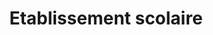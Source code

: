 ---
title: Etablissement scolaire
layout: ecole
menu:
  main:
    parent: agir
    weight: 4
    identifier: ecole
illu: /img/page-ecole/illu_ecole.svg
intro:
  first: "Vous souhaitez #changerlesrègles dans votre établissement scolaire ? Nous proposons de vous accompagner et de trouver ensemble la ou les actions les plus adaptées, un jeu d'enfant !"
collecter:
  title: Collecter
  text: "Vous souhaitez sensibiliser élèves et personnels de votre établissement à la précarité menstruelle ? Organiser une collecte pour lever les tabous sur les règles ?"
  btn_text: Contactez-nous
college_title: Collèges et lycées
actions:
  - title: Changer les règles avec les élèves
    btn_link: 
    btn_text: Voir la brochure
    target_blank: true
    content: >
      <span class='font-bold'>Atelier “classique” (collège-lycée)</span>
      <br/><br/>
      En 1h30, nous abordons le tabou des règles et son histoire, la définition et le processus physiologique des règles, les bons gestes à adopter pendant ses règles, et la précarité menstruelle. Cet atelier est idéal pour amorcer une dynamique de changement et de réflexion autour des règles. Il est adapté en fonction des niveaux, de la 6ème à la Terminale.
    illu: /img/page-ecole/eleves.jpg
  - title: Former les adultes référents
    btn_link: 
    btn_text: Voir la brochure
    target_blank: true
    content: >
      Parfois, pour libérer la parole au sujet des règles et de la puberté, il suffit simplement que les adultes référents aient quelques connaissances sur le sujet. Afin de faciliter la mise en place d’un climat bienveillant pour les personnes qui ont leurs règles, nous proposons des temps de formation à destination des enseignant·es, des AED, des personnels administratif, et de toutes les personnes en contact quotidien avec les élèves.
    illu: /img/page-ecole/adultes.jpg
projects:
  - title: Projets pilotes <br/> Éducation par les pairs (collège-lycée)
    text: "Afin d’ancrer des dynamiques de changement durable, il est nécessaire de pouvoir faciliter la parole sur les règles dans tous les contextes. Le cycle d’ateliers “éducation par les pairs” promeut la santé menstruelle en donnant tous les outils aux jeunes pour s’emparer des sujets qui les intéressent et devenir elles et eux mêmes acteurs et actrices de la prévention. Chaque cycle comprend au moins dix sessions d’une heure."
    btn_text: Contactez-nous
  - title: Ateliers cours moyen
    text: "Règles Élémentaires propose des temps de sensibilisation au corps, à la puberté et aux règles, dès le cours moyen (CM1-CM2), afin de permettre aux jeunes d’avoir toutes les informations dont ils ont besoin pour comprendre leur corps et son fonctionnement. Répartis en 3 sessions de 45 minutes, cet atelier aborde la physiologie, la formulation des sensations, la connaissance des organes, la puberté et les règles."
    btn_text: Contactez-nous
universite_title: Universités
actions_univ:
  - title: Ateliers thématiques autour des règles
    btn_link: 
    btn_text: Voir la brochure
    target_blank: true
    content: >
      Afin d’accompagner la mise à disposition de protections gratuites dans les universités, Règles Élémentaires propose divers ateliers de sensibilisation. Nous abordons des sujets variés tels que : règles et santé menstruelle, règles et écologie, les règles dans l'Histoire. Si vous aussi, vous souhaitez donner accès à plus de connaissances sur les règles dans votre établissement, contactez-nous.
    illu: /img/page-ecole/ateliers_univ.jpg
  - title: Organiser une table ronde ou un événement
    btn_link: mailto:contact@regleselementaires.com
    btn_text: Contactez-nous
    content: >
      Règles Élémentaires intervient lors des rentrées étudiantes, des semaines thématiques, ou lors de conférences. Pour plus d'informations :
    illu: /img/page-ecole/event.jpg
---